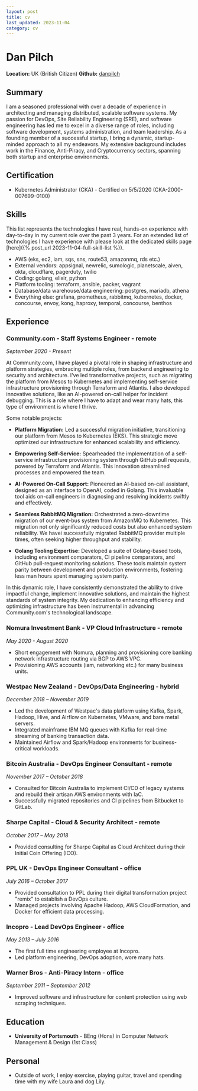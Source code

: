 ```yaml
---
layout: post
title: cv
last_updated: 2023-11-04
category: cv
---
```


# Dan Pilch
**Location:** UK (British Citizen)
**Github:** [danpilch](https://github.com/danpilch)

## Summary

I am a seasoned professional with over a decade of experience in architecting and managing distributed, scalable software systems. My passion for DevOps, Site Reliability Engineering (SRE), and software engineering has led me to excel in a diverse range of roles, including software development, systems administration, and team leadership. As a founding member of a successful startup, I bring a dynamic, startup-minded approach to all my endeavors. My extensive background includes work in the Finance, Anti-Piracy, and Cryptocurrency sectors, spanning both startup and enterprise environments.

## Certification
- Kubernetes Administrator (CKA) - Certified on 5/5/2020 (CKA-2000-007699-0100)

## Skills

This list represents the technologies I have real, hands-on experience with day-to-day in my current role over the past 3 years. For an extended list of technologies I have experience with please look at the dedicated skills page [here]({% post_url 2023-11-04-full-skill-list %}).

- AWS (eks, ec2, iam, sqs, sns, route53, amazonmq, rds etc.)
- External vendors: appsignal, newrelic, sumologic, planetscale, aiven, okta, cloudflare, pagerduty, twilio
- Coding: golang, elixir, python
- Platform tooling: terraform, ansible, packer, vagrant
- Database/data warehouse/data engineering: postgres, mariadb, athena
- Everything else: grafana, prometheus, rabbitmq, kubernetes, docker, concourse, envoy, kong, haproxy, temporal, concourse, benthos

## Experience

### Community.com - Staff Systems Engineer - remote
*September 2020 - Present*

At Community.com, I have played a pivotal role in shaping infrastructure and platform strategies, embracing multiple roles, from backend engineering to security and architecture. I've led transformative projects, such as migrating the platform from Mesos to Kubernetes and implementing self-service infrastructure provisioning through Terraform and Atlantis. I also developed innovative solutions, like an AI-powered on-call helper for incident debugging. This is a role where I have to adapt and wear many hats, this type of environment is where I thrive.

Some notable projects:

- **Platform Migration:** Led a successful migration initiative, transitioning our platform from Mesos to Kubernetes (EKS). This strategic move optimized our infrastructure for enhanced scalability and efficiency.

- **Empowering Self-Service:** Spearheaded the implementation of a self-service infrastructure provisioning system through GitHub pull requests, powered by Terraform and Atlantis. This innovation streamlined processes and empowered the team.

- **AI-Powered On-Call Support:** Pioneered an AI-based on-call assistant, designed as an interface to OpenAI, coded in Golang. This invaluable tool aids on-call engineers in diagnosing and resolving incidents swiftly and effectively.

- **Seamless RabbitMQ Migration:** Orchestrated a zero-downtime migration of our event-bus system from AmazonMQ to Kubernetes. This migration not only significantly reduced costs but also enhanced system reliability. We havei successfully migrated RabbitMQ provider multiple times, often seeking higher throughput and stability.

- **Golang Tooling Expertise:** Developed a suite of Golang-based tools, including environment comparators, CI pipeline comparators, and GitHub pull-request monitoring solutions. These tools maintain system parity between development and production environments, fostering less man hours spent managing system parity.

In this dynamic role, I have consistently demonstrated the ability to drive impactful change, implement innovative solutions, and maintain the highest standards of system integrity. My dedication to enhancing efficiency and optimizing infrastructure has been instrumental in advancing Community.com's technological landscape.

### Nomura Investment Bank - VP Cloud Infrastructure - remote
*May 2020 - August 2020*
- Short engagement with Nomura, planning and provisioning core banking network infrastructure routing via BGP to AWS VPC.
- Provisioning AWS accounts (iam, networking etc.) for many business units.

### Westpac New Zealand - DevOps/Data Engineering - hybrid
*December 2018 – November 2019*
- Led the development of Westpac's data platform using Kafka, Spark, Hadoop, Hive, and Airflow on Kubernetes, VMware, and bare metal servers.
- Integrated mainframe IBM MQ queues with Kafka for real-time streaming of banking transaction data.
- Maintained Airflow and Spark/Hadoop environments for business-critical workloads.

### Bitcoin Australia - DevOps Engineer Consultant - remote
*November 2017 – October 2018*
- Consulted for Bitcoin Australia to implement CI/CD of legacy systems and rebuild their artisan AWS environments with IaC.
- Successfully migrated repositories and CI pipelines from Bitbucket to GitLab.

### Sharpe Capital - Cloud & Security Architect - remote
*October 2017 – May 2018*
- Provided consulting for Sharpe Capital as Cloud Architect during their Initial Coin Offering (ICO).

### PPL UK - DevOps Engineer Consultant - office
*July 2016 – October 2017*
- Provided consultation to PPL during their digital transformation project "remix" to establish a DevOps culture.
- Managed projects involving Apache Hadoop, AWS CloudFormation, and Docker for efficient data processing.

### Incopro - Lead DevOps Engineer - office
*May 2013 – July 2016*
- The first full time engineering employee at Incopro.
- Led platform engineering, DevOps adoption, wore many hats. 

### Warner Bros - Anti-Piracy Intern - office
*September 2011 – September 2012*
- Improved software and infrastructure for content protection using web scraping techniques.

## Education
- **University of Portsmouth** - BEng (Hons) in Computer Network Management & Design (1st Class)

## Personal
- Outside of work, I enjoy exercise, playing guitar, travel and spending time with my wife Laura and dog Lily.
